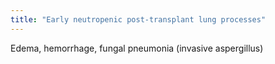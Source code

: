 ```yaml
---
title: "Early neutropenic post-transplant lung processes"
---
```

Edema, hemorrhage, fungal pneumonia (invasive aspergillus)

